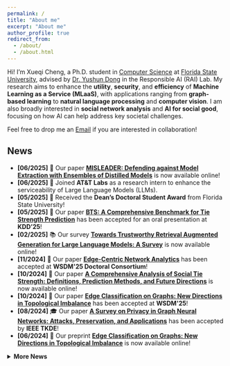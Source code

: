 ```yaml
---
permalink: /
title: "About me"
excerpt: "About me"
author_profile: true
redirect_from: 
  - /about/
  - /about.html
---
```


Hi! I’m Xueqi Cheng, a Ph.D. student in [Computer Science](https://www.cs.fsu.edu/) at [Florida State University](https://www.fsu.edu/), advised by [Dr. Yushun Dong](https://yushundong.github.io/) in the Responsible AI (RAI) Lab. My research aims to enhance the **utility**, **security**, and **efficiency** of **Machine Learning as a Service (MLaaS)**, with applications ranging from **graph-based learning** to **natural language processing** and **computer vision**. I am also broadly interested in **social network analysis** and **AI for social good**, focusing on how AI can help address key societal challenges.

Feel free to drop me an [Email](mailto:xc25@fsu.edu) if you are interested in collaboration!

## News

- **[06/2025]** 📄 Our paper [**MISLEADER: Defending against Model Extraction with Ensembles of Distilled Models**](https://arxiv.org/abs/2506.02362) is now available online!
- **[06/2025]** 🎯 Joined **AT&T Labs** as a research intern to enhance the serviceability of Large Language Models (LLMs).
- **[05/2025]** 🏅 Received the **Dean’s Doctoral Student Award** from Florida State University!
- **[05/2025]** 📢 Our paper [**BTS: A Comprehensive Benchmark for Tie Strength Prediction**](https://arxiv.org/abs/2410.19214) has been accepted for an oral presentation at **KDD’25**!
- **[02/2025]** 📚 Our survey [**Towards Trustworthy Retrieval Augmented Generation for Large Language Models: A Survey**](https://arxiv.org/abs/2502.06872) is now available online!
- **[11/2024]** 🎉 Our paper [**Edge-Centric Network Analytics**](https://dl.acm.org/doi/abs/10.1145/3701551.3707418) has been accepted at **WSDM'25 Doctoral Consortium**!
- **[10/2024]** 📄 Our paper [**A Comprehensive Analysis of Social Tie Strength: Definitions, Prediction Methods, and Future Directions**](https://arxiv.org/abs/2410.19214) is now available online!
- **[10/2024]** 📢 Our paper [**Edge Classification on Graphs: New Directions in Topological Imbalance**](https://dl.acm.org/doi/10.1145/3701551.3703518) has been accepted at **WSDM'25**!
- **[08/2024]** 🎓 Our paper [**A Survey on Privacy in Graph Neural Networks: Attacks, Preservation, and Applications**](https://arxiv.org/abs/2308.16375) has been accepted by **IEEE TKDE**!
- **[06/2024]** 📄 Our preprint [**Edge Classification on Graphs: New Directions in Topological Imbalance**](https://arxiv.org/abs/2406.11685) is now available online!


<details>
  <summary style="cursor: pointer;"><strong>More News</strong></summary>
  
  <ul style="padding-left: 20px; margin-top: 10px;">
    <li><strong>[04/2024]</strong> 📚 Our paper <a href="https://arxiv.org/abs/2307.04644"><strong>Fairness and Diversity in Recommender Systems: A Survey</strong></a> has been accepted by <strong>ACM TIST</strong>!</li>
    <li><strong>[01/2024]</strong> 🎯 Our paper <a href="https://arxiv.org/abs/2310.04612"><strong>A Topological Perspective on Demystifying GNN-Based Link Prediction Performance</strong></a> has been accepted at <strong>ICLR'24</strong>!</li>
    <li><strong>[11/2023]</strong> 📅 Invited to serve as the Publicity Chair for <strong>The 5th International Workshop on Machine Learning on Graphs (MLoG)</strong> at <strong>WSDM’24</strong>!</li>
    <li><strong>[10/2023]</strong> 📄 Our preprint <a href="https://arxiv.org/abs/2310.04612"><strong>A Topological Perspective on Demystifying GNN-Based Link Prediction Performance</strong></a> is now online!</li>
    <li><strong>[08/2023]</strong> 📄 Our preprint <a href="https://arxiv.org/abs/2308.16375"><strong>A Survey on Privacy in Graph Neural Networks: Attacks, Preservation, and Applications</strong></a> is now online!</li>
    <li><strong>[08/2023]</strong> 📝 Invited as a PC member for the <strong>IEEE workshop BigData CTA3 2023</strong>!</li>
    <li><strong>[08/2023]</strong> 🎖 Awarded the <strong>Engineering Graduate Fellowship</strong> at Vanderbilt University!</li>
    <li><strong>[07/2023]</strong> 📄 Our preprint <a href="https://arxiv.org/abs/2307.04644"><strong>Fairness and Diversity in Recommender Systems: A Survey</strong></a> is now online!</li>
    <li><strong>[05/2023]</strong> 🚀 Excited to join <strong>NDS Lab</strong> under the supervision of Dr. Derr!</li>
  </ul>
</details>



